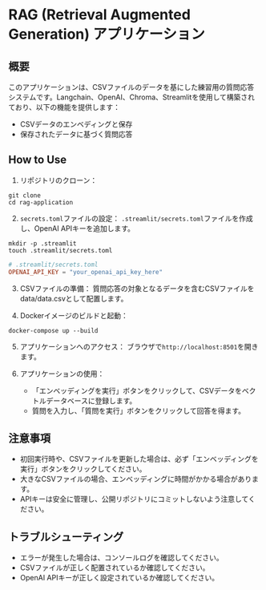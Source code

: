 # RAG (Retrieval Augmented Generation) アプリケーション

## 概要

このアプリケーションは、CSVファイルのデータを基にした練習用の質問応答システムです。Langchain、OpenAI、Chroma、Streamlitを使用して構築されており、以下の機能を提供します：

- CSVデータのエンベディングと保存
- 保存されたデータに基づく質問応答

## How to Use

1. リポジトリのクローン：
```
git clone 
cd rag-application
```

2. `secrets.toml`ファイルの設定：
`.streamlit/secrets.toml`ファイルを作成し、OpenAI APIキーを追加します。

```
mkdir -p .streamlit
touch .streamlit/secrets.toml
```
```toml
# .streamlit/secrets.toml
OPENAI_API_KEY = "your_openai_api_key_here"
```
3. CSVファイルの準備：
質問応答の対象となるデータを含むCSVファイルをdata/data.csvとして配置します。

4. Dockerイメージのビルドと起動：
```
docker-compose up --build
```
5. アプリケーションへのアクセス：
   ブラウザで`http://localhost:8501`を開きます。

6. アプリケーションの使用：
   - 「エンベッディングを実行」ボタンをクリックして、CSVデータをベクトルデータベースに登録します。
   - 質問を入力し、「質問を実行」ボタンをクリックして回答を得ます。

## 注意事項

- 初回実行時や、CSVファイルを更新した場合は、必ず「エンベッディングを実行」ボタンをクリックしてください。
- 大きなCSVファイルの場合、エンベッディングに時間がかかる場合があります。
- APIキーは安全に管理し、公開リポジトリにコミットしないよう注意してください。

## トラブルシューティング

- エラーが発生した場合は、コンソールログを確認してください。
- CSVファイルが正しく配置されているか確認してください。
- OpenAI APIキーが正しく設定されているか確認してください。
